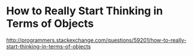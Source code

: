 # How to Really Start Thinking in Terms of Objects

http://programmers.stackexchange.com/questions/59201/how-to-really-start-thinking-in-terms-of-objects
